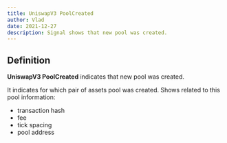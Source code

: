 ```yaml
---
title: UniswapV3 PoolCreated
author: Vlad
date: 2021-12-27
description: Signal shows that new pool was created.
---
```


## Definition

**UniswapV3 PoolCreated** indicates that new pool was created.

It indicates for which pair of assets pool was created. Shows related to this pool information: 
 - transaction hash
 - fee
 - tick spacing
 - pool address  
